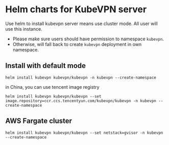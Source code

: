 # Helm charts for KubeVPN server

Use helm to install kubevpn server means use cluster mode. All user will use this instance.

- Please make sure users should have permission to namespace `kubevpn`.
- Otherwise, will fall back to create `kubevpn` deployment in own namespace.

## Install with default mode

```shell
helm install kubevpn kubevpn/kubevpn -n kubevpn --create-namespace
```

in China, you can use tencent image registry

```shell
helm install kubevpn kubevpn/kubevpn --set image.repository=ccr.ccs.tencentyun.com/kubevpn/kubevpn -n kubevpn --create-namespace
```

## AWS Fargate cluster

```shell
helm install kubevpn kubevpn/kubevpn --set netstack=gvisor -n kubevpn --create-namespace
```